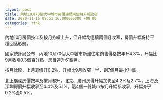 ```yaml
---
layout: post
title: 內地10月70個大中城市房價連續兩個月升幅收窄
date: 2020-11-16 09:51:16.000000000 +08:00
categories: rthk
---
```


內地10月房價按年及按月持續上升，但升幅均連續兩個月收窄，房價升幅保持平穩回落形勢。

國家統計局公布，內地10月70個大中城市新建住宅銷售價格按年升4.3%，升幅比9月收窄0.3個百分點，房價連升61個月。

按月比較，上月房價升0.2%，升幅比9月收窄一半，創7個月最小升幅。

北上廣深房價按年及按月都升，北京、廣州房價升幅加快至4.2%及2.7%，上海及深圳房價升幅收窄至4.4%及5.1%。這4個一線城市按月升幅都收窄，升幅介乎0.2%至0.5%。
